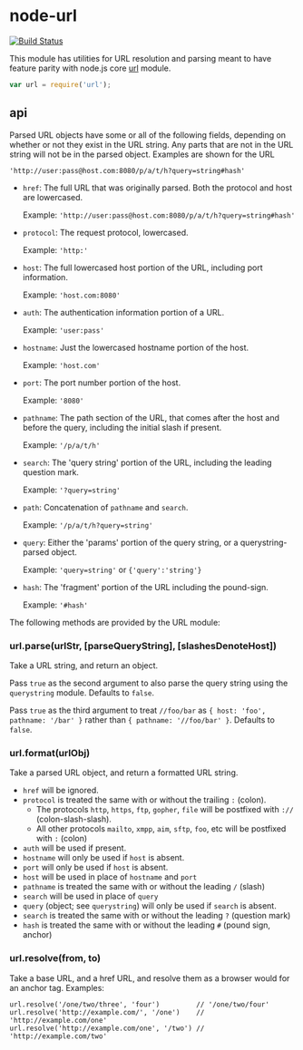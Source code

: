 # node-url[![Build Status](https://travis-ci.org/defunctzombie/node-url.svg?branch=master)](https://travis-ci.org/defunctzombie/node-url)This module has utilities for URL resolution and parsing meant to have feature parity with node.js core [url](http://nodejs.org/api/url.html) module.```jsvar url = require('url');```## apiParsed URL objects have some or all of the following fields, depending onwhether or not they exist in the URL string. Any parts that are not in the URLstring will not be in the parsed object. Examples are shown for the URL`'http://user:pass@host.com:8080/p/a/t/h?query=string#hash'`* `href`: The full URL that was originally parsed. Both the protocol and host are lowercased.    Example: `'http://user:pass@host.com:8080/p/a/t/h?query=string#hash'`* `protocol`: The request protocol, lowercased.    Example: `'http:'`* `host`: The full lowercased host portion of the URL, including port  information.    Example: `'host.com:8080'`* `auth`: The authentication information portion of a URL.    Example: `'user:pass'`* `hostname`: Just the lowercased hostname portion of the host.    Example: `'host.com'`* `port`: The port number portion of the host.    Example: `'8080'`* `pathname`: The path section of the URL, that comes after the host and  before the query, including the initial slash if present.    Example: `'/p/a/t/h'`* `search`: The 'query string' portion of the URL, including the leading  question mark.    Example: `'?query=string'`* `path`: Concatenation of `pathname` and `search`.    Example: `'/p/a/t/h?query=string'`* `query`: Either the 'params' portion of the query string, or a  querystring-parsed object.    Example: `'query=string'` or `{'query':'string'}`* `hash`: The 'fragment' portion of the URL including the pound-sign.    Example: `'#hash'`The following methods are provided by the URL module:### url.parse(urlStr, [parseQueryString], [slashesDenoteHost])Take a URL string, and return an object.Pass `true` as the second argument to also parsethe query string using the `querystring` module.Defaults to `false`.Pass `true` as the third argument to treat `//foo/bar` as`{ host: 'foo', pathname: '/bar' }` rather than`{ pathname: '//foo/bar' }`. Defaults to `false`.### url.format(urlObj)Take a parsed URL object, and return a formatted URL string.* `href` will be ignored.* `protocol` is treated the same with or without the trailing `:` (colon).  * The protocols `http`, `https`, `ftp`, `gopher`, `file` will be    postfixed with `://` (colon-slash-slash).  * All other protocols `mailto`, `xmpp`, `aim`, `sftp`, `foo`, etc will    be postfixed with `:` (colon)* `auth` will be used if present.* `hostname` will only be used if `host` is absent.* `port` will only be used if `host` is absent.* `host` will be used in place of `hostname` and `port`* `pathname` is treated the same with or without the leading `/` (slash)* `search` will be used in place of `query`* `query` (object; see `querystring`) will only be used if `search` is absent.* `search` is treated the same with or without the leading `?` (question mark)* `hash` is treated the same with or without the leading `#` (pound sign, anchor)### url.resolve(from, to)Take a base URL, and a href URL, and resolve them as a browser would foran anchor tag.  Examples:    url.resolve('/one/two/three', 'four')         // '/one/two/four'    url.resolve('http://example.com/', '/one')    // 'http://example.com/one'    url.resolve('http://example.com/one', '/two') // 'http://example.com/two'